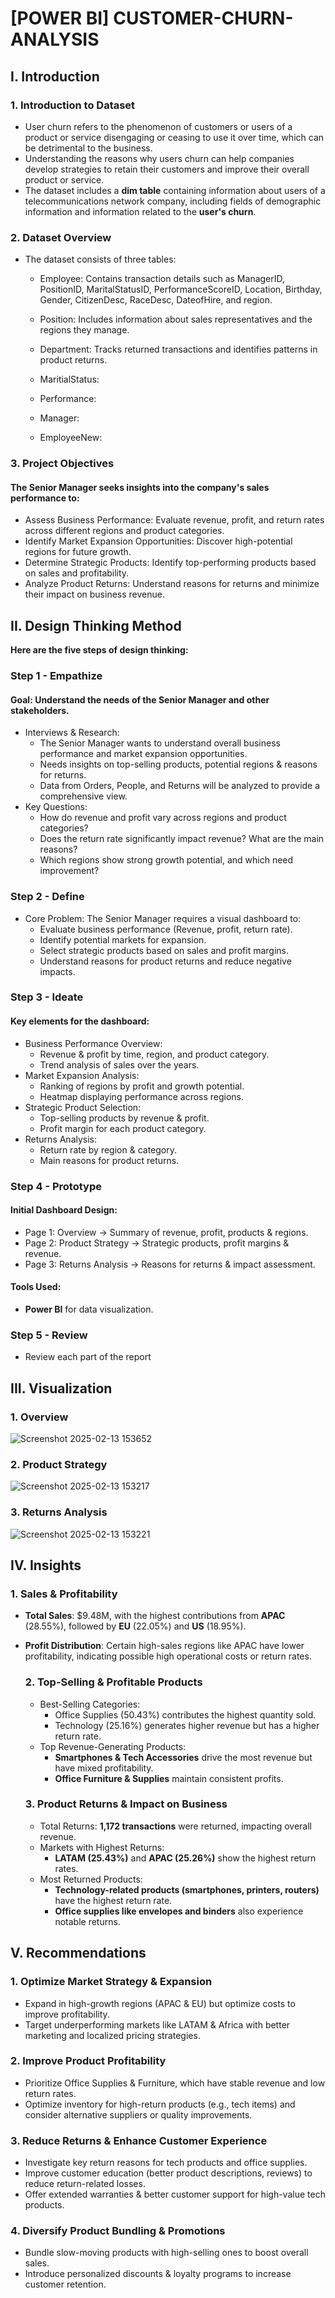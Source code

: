 
# [POWER BI] CUSTOMER-CHURN-ANALYSIS

## I. Introduction

### 1. Introduction to Dataset

- User churn refers to the phenomenon of customers or users of a product or service disengaging or ceasing to use it over time, which can be detrimental to the business.
- Understanding the reasons why users churn can help companies develop strategies to retain their customers and improve their overall product or service.
- The dataset includes a **dim table** containing information about users of a telecommunications network company, including fields of demographic information and information related to the **user's churn**.

### 2. Dataset Overview

- The dataset consists of three tables:

  - Employee: Contains transaction details such as ManagerID, PositionID, MaritalStatusID, PerformanceScoreID, Location, Birthday, Gender, CitizenDesc, RaceDesc, DateofHire,  and region.

  - Position: Includes information about sales representatives and the regions they manage.

  - Department: Tracks returned transactions and identifies patterns in product returns.
 
  - MaritialStatus:
 
  - Performance:
 
  - Manager:
 
  - EmployeeNew:

### 3. Project Objectives

  #### The Senior Manager seeks insights into the company's sales performance to:
  - Assess Business Performance: Evaluate revenue, profit, and return rates across different regions and product categories.
  - Identify Market Expansion Opportunities: Discover high-potential regions for future growth.
  - Determine Strategic Products: Identify top-performing products based on sales and profitability.
  - Analyze Product Returns: Understand reasons for returns and minimize their impact on business revenue.

## II. Design Thinking Method

**Here are the five steps of design thinking:**

### Step 1 - Empathize
  #### Goal: Understand the needs of the Senior Manager and other stakeholders.
  - Interviews & Research:
      - The Senior Manager wants to understand overall business performance and market expansion opportunities.
      - Needs insights on top-selling products, potential regions & reasons for returns.
      - Data from Orders, People, and Returns will be analyzed to provide a comprehensive view.
  - Key Questions:
      - How do revenue and profit vary across regions and product categories?
      - Does the return rate significantly impact revenue? What are the main reasons?
      - Which regions show strong growth potential, and which need improvement?
    
### Step 2 - Define
  - Core Problem: The Senior Manager requires a visual dashboard to:
      - Evaluate business performance (Revenue, profit, return rate).
      - Identify potential markets for expansion.
      - Select strategic products based on sales and profit margins.
      - Understand reasons for product returns and reduce negative impacts.

### Step 3 - Ideate

  #### Key elements for the dashboard:
  - Business Performance Overview:
    - Revenue & profit by time, region, and product category.
    - Trend analysis of sales over the years.
  - Market Expansion Analysis:
    - Ranking of regions by profit and growth potential.
    - Heatmap displaying performance across regions.
  - Strategic Product Selection:
    - Top-selling products by revenue & profit.
    - Profit margin for each product category.
  - Returns Analysis:
    - Return rate by region & category.
    - Main reasons for product returns.

### Step 4 - Prototype
  #### Initial Dashboard Design:
  - Page 1: Overview → Summary of revenue, profit, products & regions.
  - Page 2: Product Strategy → Strategic products, profit margins & revenue.
  - Page 3: Returns Analysis → Reasons for returns & impact assessment.
  #### Tools Used:
   - **Power BI** for data visualization.

### Step 5 - Review

- Review each part of the report

## III. Visualization

### 1. Overview


![Screenshot 2025-02-13 153652](https://github.com/user-attachments/assets/e486bae8-28dd-4fb0-82ba-8b927e614076)


### 2. Product Strategy


![Screenshot 2025-02-13 153217](https://github.com/user-attachments/assets/c089904b-d496-4102-b7b1-1b03a24c3772)

### 3. Returns Analysis

![Screenshot 2025-02-13 153221](https://github.com/user-attachments/assets/266c926d-42b3-4214-b6d7-0ddd4219d5f9)


## IV. Insights
  ### 1. Sales & Profitability
- **Total Sales**: $9.48M, with the highest contributions from **APAC** (28.55%), followed by **EU** (22.05%) and **US** (18.95%).
- **Profit Distribution**: Certain high-sales regions like APAC have lower profitability, indicating possible high operational costs or return rates.

  ### 2. Top-Selling & Profitable Products
  - Best-Selling Categories:
    - Office Supplies (50.43%) contributes the highest quantity sold.
    - Technology (25.16%) generates higher revenue but has a higher return rate.
  - Top Revenue-Generating Products:
    - **Smartphones & Tech Accessories** drive the most revenue but have mixed profitability.
    - **Office Furniture & Supplies** maintain consistent profits.
   
  ### 3. Product Returns & Impact on Business
    - Total Returns: **1,172 transactions** were returned, impacting overall revenue.
    - Markets with Highest Returns:
        - **LATAM (25.43%)** and **APAC (25.26%)** show the highest return rates.
    - Most Returned Products:
        - **Technology-related products (smartphones, printers, routers)** have the highest return rate.
        - **Office supplies like envelopes and binders** also experience notable returns.
## V. Recommendations

### 1. Optimize Market Strategy & Expansion
  - Expand in high-growth regions (APAC & EU) but optimize costs to improve profitability.
  - Target underperforming markets like LATAM & Africa with better marketing and localized pricing strategies.
### 2. Improve Product Profitability
  - Prioritize Office Supplies & Furniture, which have stable revenue and low return rates.
  - Optimize inventory for high-return products (e.g., tech items) and consider alternative suppliers or quality improvements.
### 3. Reduce Returns & Enhance Customer Experience
  - Investigate key return reasons for tech products and office supplies.
  - Improve customer education (better product descriptions, reviews) to reduce return-related losses.
  - Offer extended warranties & better customer support for high-value tech products.
### 4. Diversify Product Bundling & Promotions
  - Bundle slow-moving products with high-selling ones to boost overall sales.
  - Introduce personalized discounts & loyalty programs to increase customer retention.
